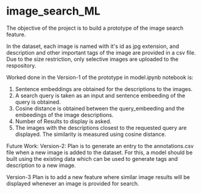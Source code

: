 # image_search_ML

The objective of the project is to build a prototype of the image search feature.

In the dataset, each image is named with it's id as jpg extension, and description and other important tags of the image are provided in a csv file. 
Due to the size restriction, only selective images are uploaded to the respository.

Worked done in the Version-1 of the prototype in model.ipynb notebook is:
1. Sentence embeddings are obtained for the descriptions to the images.
2. A search query is taken as an input and sentence embeeding of the query is obtained.
3. Cosine distance is obtained between the query_embeeding and the embeedings of the image descriptions.
4. Number of Results to display is asked.
5. The images with the descriptions closest to the requested query are displayed. The similarity is measured using cosine distance.

Future Work:
Version-2:
Plan is to generate an entry to the annotations.csv file when a new image is added to the dataset.
For this, a model should be built using the existing data which can be used to generate tags and description to a new image.

Version-3
Plan is to add a new feature where similar image results will be displayed whenever an image is provided for search.
